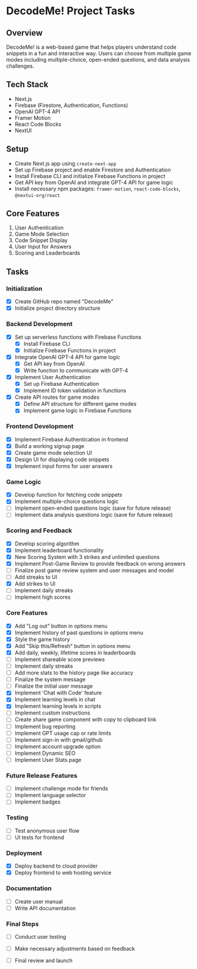# DecodeMe! Project Tasks

## Overview
DecodeMe! is a web-based game that helps players understand code snippets in a fun and interactive way. Users can choose from multiple game modes including multiple-choice, open-ended questions, and data analysis challenges.

## Tech Stack
- Next.js
- Firebase (Firestore, Authentication, Functions)
- OpenAI GPT-4 API
- Framer Motion
- React Code Blocks
- NextUI

## Setup
- Create Next.js app using `create-next-app`
- Set up Firebase project and enable Firestore and Authentication
- Install Firebase CLI and initialize Firebase Functions in project
- Get API key from OpenAI and integrate GPT-4 API for game logic
- Install necessary npm packages: `framer-motion`, `react-code-blocks`, `@nextui-org/react`


## Core Features
1. User Authentication
2. Game Mode Selection
3. Code Snippet Display
4. User Input for Answers
5. Scoring and Leaderboards

## Tasks

### Initialization
- [x] Create GitHub repo named "DecodeMe"
- [x] Initialize project directory structure

### Backend Development
- [x] Set up serverless functions with Firebase Functions
  - [x] Install Firebase CLI
  - [x] Initialize Firebase Functions in project
- [x] Integrate OpenAI GPT-4 API for game logic
  - [x] Get API key from OpenAI
  - [x] Write function to communicate with GPT-4
- [x] Implement User Authentication
  - [x] Set up Firebase Authentication
  - [x] Implement ID token validation in functions
- [x] Create API routes for game modes
  - [x] Define API structure for different game modes
  - [x] Implement game logic in Firebase Functions

### Frontend Development
- [x] Implement Firebase Authentication in frontend
- [x] Build a working signup page
- [x] Create game mode selection UI
- [x] Design UI for displaying code snippets
- [x] Implement input forms for user answers

### Game Logic
- [x] Develop function for fetching code snippets
- [x] Implement multiple-choice questions logic
- [ ] Implement open-ended questions logic (save for future release)
- [ ] Implement data analysis questions logic (save for future release)

### Scoring and Feedback
- [x] Develop scoring algorithm
- [x] Implement leaderboard functionality
- [x] New Scoring System with 3 strikes and unlimited questions
- [x] Implement Post-Game Review to provide feedback on wrong answers
- [ ] Finalize post game review system and user messages and model
- [ ] Add streaks to UI
- [x] Add strikes to UI
- [ ] Implement daily streaks
- [ ] Implement high scores

### Core Features
- [x] Add "Log out" button in options menu
- [x] Implement history of past questions in options menu
- [x] Style the game history
- [x] Add "Skip this/Refresh" button in options menu
- [x] Add daily, weekly, lifetime scores in leaderboards
- [ ] Implement shareable score previews
- [ ] Implement daily streaks
- [ ] Add more stats to the history page like accuracy
- [ ] Finalize the system message
- [ ] Finalize the initial user message
- [x] Implement 'Chat with Code' feature
- [x] Implement learning levels in chat
- [x] Implement learning levels in scripts
- [ ] Implement custom instructions
- [ ] Create share game component with copy to clipboard link
- [ ] Implement bug reporting
- [ ] Implement GPT usage cap or rate limits
- [ ] Implement sign-in with gmail/github
- [ ] Implement account upgrade option
- [ ] Implement Dynamic SEO
- [ ] Implement User Stats page

### Future Release Features
- [ ] Implement challenge mode for friends
- [ ] Implement language selector
- [ ] Implement badges
 
### Testing
- [ ] Test anonymous user flow
- [ ] UI tests for frontend

### Deployment
- [x] Deploy backend to cloud provider
- [x] Deploy frontend to web hosting service

### Documentation
- [ ] Create user manual
- [ ] Write API documentation

### Final Steps
- [ ] Conduct user testing
- [ ] Make necessary adjustments based on feedback
- [ ] Final review and launch

